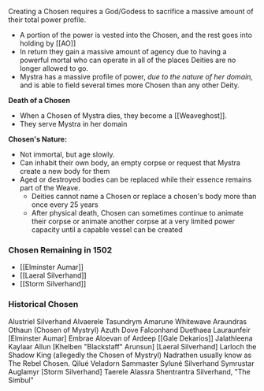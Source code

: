 Creating a Chosen requires a God/Godess to sacrifice a massive amount of their total power profile.
- A portion of the power is vested into the Chosen, and the rest goes into holding by [[AO]]  
- In return they gain a massive amount of agency due to having a powerful mortal who can operate in all of the places Deities are no longer allowed to go.
- Mystra has a massive profile of power, *due to the nature of her domain,* and is able to field several times more Chosen than any other Deity.
  
**Death of a Chosen**
  - When a Chosen of Mystra dies, they become a [[Weaveghost]].
  - They serve Mystra in her domain

**Chosen's Nature:**
  - Not immortal, but age slowly.
  - Can inhabit their own body, an empty corpse or request that Mystra create a new body for them
  - Aged or destroyed bodies can be replaced while their essence remains part of the Weave.
	  - Deities cannot name a Chosen or replace a chosen's body more than once every 25 years
	  - After physical death, Chosen can sometimes continue to animate their corpse or animate another corpse at a very limited power capacity until a capable vessel can be created

### Chosen Remaining in 1502
- [[Elminster Aumar]]
- [[Laeral Silverhand]]
- [[Storm Silverhand]]

### Historical Chosen
Alustriel Silverhand
Alvaerele Tasundrym
Amarune Whitewave
Araundras Othaun (Chosen of Mystryl)
Azuth
Dove Falconhand
Duethaea Lauraunfeir
[Elminster Aumar]
Embrae Aloevan of Ardeep
[[Gale Dekarios]]
Jalathleena
Kaylaar Allun
[Khelben "Blackstaff" Arunsun]
[Laeral Silverhand]
Larloch the Shadow King (allegedly the Chosen of Mystryl)
Nadrathen usually know as The Rebel Chosen.
Qilué Veladorn
Sammaster
Syluné Silverhand
Symrustar Auglamyr
[Storm Silverhand]
Taerele
Alassra Shentrantra Silverhand, "The Simbul"